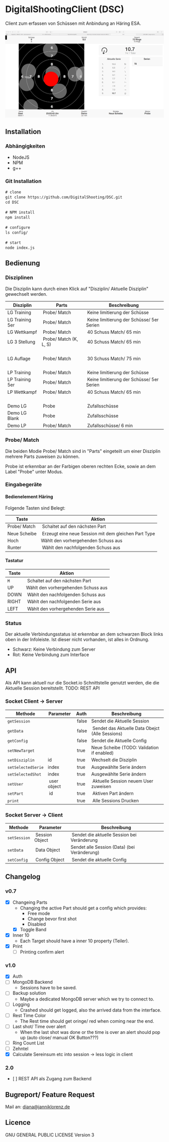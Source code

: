 # DigitalShootingClient (DSC)
Client zum erfassen von Schüssen mit Anbindung an Häring ESA.

![Demo](https://raw.githubusercontent.com/DigitalShooting/assets/master/DSC_1.png)




## Installation

### Abhängigkeiten
- NodeJS
- NPM
- g++

### Git Installation
````
# clone
git clone https://github.com/DigitalShooting/DSC.git
cd DSC

# NPM install
npm install

# configure
ls config/

# start
node index.js
````



## Bedienung

### Disziplinen
Die Disziplin kann durch einen Klick auf "Disziplin/ Aktuelle Disziplin" gewechselt werden.

Disziplin 		| Parts 					| Beschreibung
----------------|---------------------------|------------------------------------------
LG Training 	| Probe/ Match 				| Keine limitierung der Schüsse
LG Training 5er | Probe/ Match 				| Keine limitierung der Schüsse/ 5er Serien
LG Wettkampf 	| Probe/ Match 				| 40 Schuss Match/ 65 min
LG 3 Stellung 	| Probe/ Match (K, L, S) 	| 40 Schuss Match/ 65 min
                 | 							| 
LG Auflage 		| Probe/ Match 				| 30 Schuss Match/ 75 min
                 | 							| 
LP Training 	| Probe/ Match 				| Keine limitierung der Schüsse
LP Training 5er | Probe/ Match 				| Keine limitierung der Schüsse/ 5er Serien
LP Wettkampf 	| Probe/ Match 				| 40 Schuss Match/ 65 min
                | 							| 
Demo LG 		| Probe 					| Zufallsschüsse
Demo LG Blank 	| Probe 					| Zufallsschüsse
Demo LP 		| Probe/ Match 				| Zufallsschüsse/ 6 min


### Probe/ Match
Die beiden Modie Probe/ Match sind in "Parts" eingeteilt um einer Disziplin mehrere  Parts zuweisen zu können.

Probe ist erkennbar an der Farbigen oberen rechten Ecke, sowie an dem Label "Probe" unter Modus.


### Eingabegeräte

#### Bedienelement Häring
Folgende Tasten sind Belegt:

Taste 			| Aktion
----------------|-----------------------------------------------------
Probe/ Match 	| Schaltet auf den nächsten Part
Neue Scheibe 	| Erzeugt eine neue Session mit dem gleichen Part Type
Hoch 			| Wählt den vorhergehenden Schuss aus
Runter 			| Wählt den nachfolgenden Schuss aus

#### Tastatur
Taste 			| Aktion
----------------|------------------------------------
`M` 			| Schaltet auf den nächsten Part
UP 				| Wählt den vorhergehenden Schuss aus
DOWN 			| Wählt den nachfolgenden Schuss aus
RIGHT 			| Wählt den nachfolgenden Serie aus
LEFT 			| Wählt den vorhergehenden Serie aus


### Status
Der aktuelle Verbindungsstatus ist erkennbar an dem schwarzen Block links oben in der Infoleiste. Ist dieser nicht vorhanden, ist alles in Ordnung.
- Schwarz: Keine Verbindung zum Server
- Rot: Keine Verbindung zum Interface




## API
Als API kann aktuell nur die Socket.io Schnittstelle genutzt werden, die die Aktuelle Session bereitstellt.
TODO: REST API

### Socket Client -> Server
Methode 			| Parameter		| Auth	| Beschreibung
--------------------|---------------|-------|------------------------------------------------
`getSession` 		| 				| false | Sendet die Aktuelle Session
`getData` 			| 				| false | Sendet das Aktuelle Data Obejct (Alle Sessions)
`getConfig` 		| 				| false | Sendet die Aktuelle Config
`setNewTarget` 		| 				| true 	| Neue Scheibe (TODO: Validation if enabled)
`setDisziplin` 		| id 			| true 	| Wechselt die Disziplin
`setSelectedSerie` 	| index 		| true 	| Ausgewählte Serie ändern
`setSelectedShot` 	| index 		| true 	| Ausgewählte Serie ändern
`setUser` 			| user object 	| true 	| Aktuelle Session neuem User zuweisen
`setPart` 			| id 			| true 	| Aktiven Part ändern
`print` 			| 				| true 	| Alle Sessions Drucken

### Socket Server -> Client
Methode 		| Parameter 		| Beschreibung
----------------|-------------------|---------------------------------------------
`setSession` 	| Session Object 	| Sendet die aktuelle Session bei Veränderung
`setData` 		| Data Object 		| Sendet alle Session (Data) (bei Veränderung)
`setConfig` 	| Config Object 	| Sendet die aktuelle Config



## Changelog

### v0.7
- [x] Changeing Parts
    - Changing the active Part should get a config which provides:
        - Free mode
        - Change bevor first shot
        - Disabled
    - [x] Toggle Band
- [x] Inner 10
    - Each Target should have a inner 10 property (Teiler).
- [x] Print
    - [ ] Printing confirm alert

### v1.0
- [x] Auth
- [ ] MongoDB Backend
    - Sessions have to be saved.
- [ ] Backup solution
    - Maybe a dedicated MongoDB server which we try to connect to.
- [ ] Logging
    - Crashed should get logged, also the arrived data from the interface.
- [ ] Rest Time Color
    - The Rest time should get oringe/ red when coming near the end.
- [ ] Last shot/ Time over alert
    - When the last shot was done or the time is over an alert should pop up (auto close/ manual OK Button???)
- [ ] Ring Count List
- [ ] Zehntel
- [x] Calculate Sereinsum etc into session -> less logic in client

### 2.0
- [ ] REST API als Zugang zum Backend




## Bugreport/ Feature Request
Mail an: diana@janniklorenz.de




## Licence
GNU GENERAL PUBLIC LICENSE Version 3
